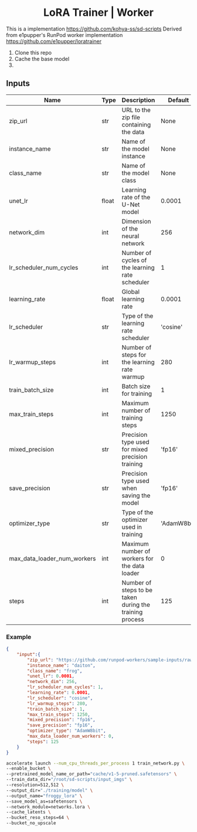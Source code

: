 <div align="center">

<h1>LoRA Trainer | Worker</h1>

</div>

This is a implementation https://github.com/kohya-ss/sd-scripts
Derived from e1pupper's RunPod worker implementation https://github.com/e1pupper/loratrainer

1) Clone this repo
2) Cache the base model
3)


## Inputs

| Name                        | Type  | Description                                             | Default     | Required |
|-----------------------------|-------|---------------------------------------------------------|-------------|:--------:|
| zip_url                     | str   | URL to the zip file containing the data                 | None        |    ✔️     |
| instance_name               | str   | Name of the model instance                              | None        |    ✔️     |
| class_name                  | str   | Name of the model class                                 | None        |    ✔️     |
| unet_lr                     | float | Learning rate of the U-Net model                        | 0.0001      |          |
| network_dim                 | int   | Dimension of the neural network                         | 256         |          |
| lr_scheduler_num_cycles     | int   | Number of cycles of the learning rate scheduler         | 1           |          |
| learning_rate               | float | Global learning rate                                    | 0.0001      |          |
| lr_scheduler                | str   | Type of the learning rate scheduler                     | 'cosine'    |          |
| lr_warmup_steps             | int   | Number of steps for the learning rate warmup            | 280         |          |
| train_batch_size            | int   | Batch size for training                                 | 1           |          |
| max_train_steps             | int   | Maximum number of training steps                        | 1250        |          |
| mixed_precision             | str   | Precision type used for mixed precision training        | 'fp16'      |          |
| save_precision              | str   | Precision type used when saving the model               | 'fp16'      |          |
| optimizer_type              | str   | Type of the optimizer used in training                  | 'AdamW8bit' |          |
| max_data_loader_num_workers | int   | Maximum number of workers for the data loader           | 0           |          |
| steps                       | int   | Number of steps to be taken during the training process | 125         |          |


### Example

```json
{
    "input":{
        "zip_url": "https://github.com/runpod-workers/sample-inputs/raw/main/images/froggy.zip",
        "instance_name": "daiton",
        "class_name": "frog",
        "unet_lr": 0.0001,
        "network_dim": 256,
        "lr_scheduler_num_cycles": 1,
        "learning_rate": 0.0001,
        "lr_scheduler": "cosine",
        "lr_warmup_steps": 280,
        "train_batch_size": 1,
        "max_train_steps": 1250,
        "mixed_precision": "fp16",
        "save_precision": "fp16",
        "optimizer_type": "AdamW8bit",
        "max_data_loader_num_workers": 0,
        "steps": 125
    }
}
```

```BASH
accelerate launch --num_cpu_threads_per_process 1 train_network.py \
--enable_bucket \
--pretrained_model_name_or_path="cache/v1-5-pruned.safetensors" \
--train_data_dir="/root/sd-scripts/input_imgs" \
--resolution=512,512 \
--output_dir="./training/model" \
--output_name="froggy_lora" \
--save_model_as=safetensors \
--network_module=networks.lora \
--cache_latents \
--bucket_reso_steps=64 \
--bucket_no_upscale
```
